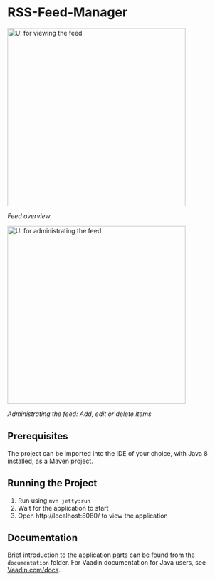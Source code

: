 # RSS-Feed-Manager

<img src="https://i.imgur.com/4YzEsHj.png" height="400" alt="UI for viewing the feed"/>

*Feed overview*<p>

<img src="https://i.imgur.com/Dzh6lWa.png" height="400" alt="UI for administrating the feed"/>

*Administrating the feed: Add, edit or delete items*<p>


## Prerequisites

The project can be imported into the IDE of your choice, with Java 8 installed, as a Maven project.

## Running the Project

1. Run using `mvn jetty:run`
2. Wait for the application to start
3. Open http://localhost:8080/ to view the application

## Documentation

Brief introduction to the application parts can be found from the `documentation` folder. For Vaadin documentation for Java users, see [Vaadin.com/docs](https://vaadin.com/docs/v10/flow/Overview.html).

